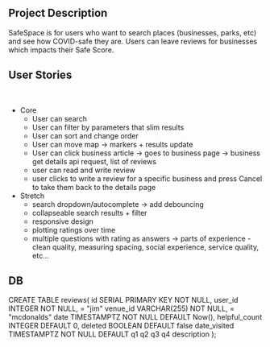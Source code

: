 ## Project Description ##

SafeSpace is for users who want to search places (businesses, parks, etc) and see how COVID-safe they are. Users can leave reviews for businesses which impacts their Safe Score.

## User Stories ##
​
* Core
  * User can search
  * User can filter by parameters that slim results
  * User can sort and change order
  * User can move map -> markers + results update 
  * User can click business article -> goes to business page -> business get details api request, list of reviews
  * ​user can read and write review
  * user clicks to write a review for a specific business and press Cancel to take them back to the details page
​
* Stretch
  * ​search dropdown/autocomplete -> add debouncing
  * collapseable search results + filter
  * responsive design
  * plotting ratings over time
  * multiple questions with rating as answers -> parts of experience - clean quality, measuring spacing, social experience, service quality, etc...


## DB ##
CREATE TABLE reviews(
  id SERIAL PRIMARY KEY NOT NULL,
  user_id INTEGER NOT NULL, = "jim"
  venue_id VARCHAR(255) NOT NULL, = "mcdonalds"
  date TIMESTAMPTZ NOT NULL DEFAULT Now(),
  helpful_count INTEGER DEFAULT 0,
  deleted BOOLEAN DEFAULT false
  date_visited TIMESTAMPTZ NOT NULL DEFAULT
  q1
  q2
  q3
  q4
  description
);



